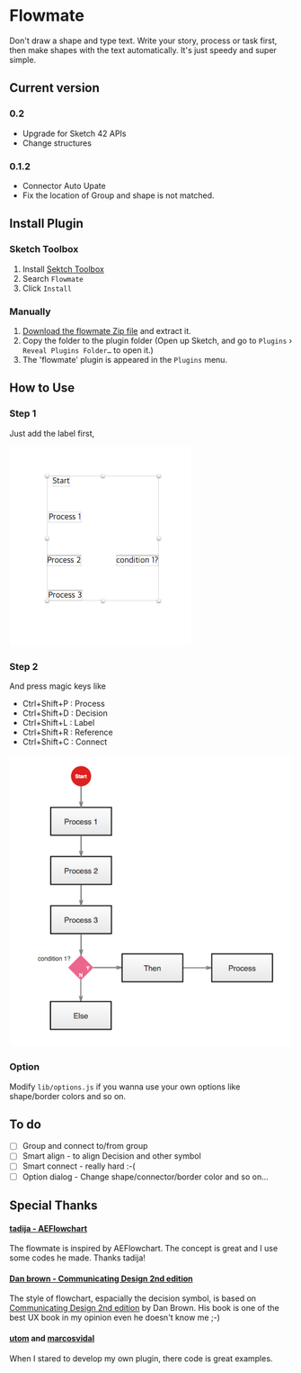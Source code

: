 # Flowmate

Don't draw a shape and type text. Write your story, process or task first, then make shapes with the text automatically. It's just speedy and super simple.

## Current version
### 0.2
- Upgrade for Sketch 42 APIs
- Change structures

### 0.1.2
- Connector Auto Upate
- Fix the location of Group and shape is not matched.

## Install Plugin

### Sketch Toolbox

1. Install [Sektch Toolbox](http://sketchtoolbox.com/)
2. Search `Flowmate`
3. Click `Install`

### Manually

1. [Download the flowmate Zip file](https://github.com/wodory/flowmate/archive/master.zip) and extract it.
2. Copy the folder to the plugin folder (Open up Sketch, and go to `Plugins` › `Reveal Plugins Folder…` to open it.)
3. The 'flowmate' plugin is appeared in the `Plugins` menu.

## How to Use

### Step 1
Just add the label first,

![before](doc/before.png)

### Step 2
And press magic keys like
* Ctrl+Shift+P : Process
* Ctrl+Shift+D : Decision
* Ctrl+Shift+L : Label
* Ctrl+Shift+R : Reference
* Ctrl+Shift+C : Connect

![after](doc/after.png)

### Option

Modify `lib/options.js` if you wanna use your own options like shape/border colors and so on.

## To do

- [ ] Group and connect to/from group
- [ ] Smart align - to align Decision and other symbol
- [ ] Smart connect - really hard :-(
- [ ] Option dialog - Change shape/connector/border color and so on...

## Special Thanks

#### [tadija - AEFlowchart](https://github.com/tadija/AEFlowchart)

The flowmate is inspired by AEFlowchart. The concept is great and I use some codes he made. Thanks tadija!

#### [Dan brown - Communicating Design 2nd edition](http://www.amazon.com/Communicating-Design-Developing-Documentation-Planning/dp/0321712463)

The style of flowchart, espacially the decision symbol, is based on [Communicating Design 2nd edition](http://www.amazon.com/Communicating-Design-Developing-Documentation-Planning/dp/0321712463) by Dan Brown. His book is one of the best UX book in my opinion even he doesn't know me ;-)

#### [utom](https://github.com/utom/) and [marcosvidal](https://github.com/marcosvidal)

When I stared to develop my own plugin, there code is great examples.
